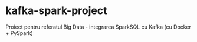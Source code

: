 # kafka-spark-project
Proiect pentru referatul Big Data - integrarea SparkSQL cu Kafka (cu Docker + PySpark)
